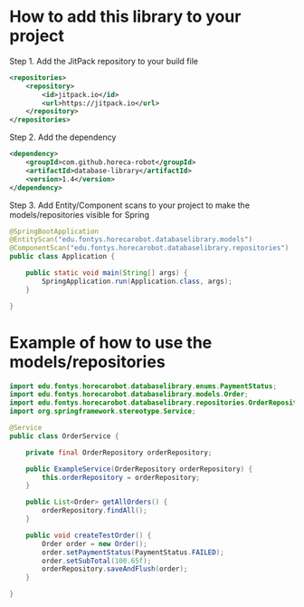 # How to add this library to your project
Step 1. Add the JitPack repository to your build file
```xml
<repositories>
    <repository>
        <id>jitpack.io</id>
        <url>https://jitpack.io</url>
    </repository>
</repositories>
```
Step 2. Add the dependency
```xml
<dependency>
    <groupId>com.github.horeca-robot</groupId>
    <artifactId>database-library</artifactId>
    <version>1.4</version>
</dependency>
```
Step 3. Add Entity/Component scans to your project to make the models/repositories visible for Spring
```java
@SpringBootApplication
@EntityScan("edu.fontys.horecarobot.databaselibrary.models")
@ComponentScan("edu.fontys.horecarobot.databaselibrary.repositories")
public class Application {

	public static void main(String[] args) {
		SpringApplication.run(Application.class, args);
	}

}
```

# Example of how to use the models/repositories

```java
import edu.fontys.horecarobot.databaselibrary.enums.PaymentStatus;
import edu.fontys.horecarobot.databaselibrary.models.Order;
import edu.fontys.horecarobot.databaselibrary.repositories.OrderRepository;
import org.springframework.stereotype.Service;

@Service
public class OrderService {

    private final OrderRepository orderRepository;

    public ExampleService(OrderRepository orderRepository) {
        this.orderRepository = orderRepository;
    }

    public List<Order> getAllOrders() {
        orderRepository.findAll();
    }

    public void createTestOrder() {
        Order order = new Order();
        order.setPaymentStatus(PaymentStatus.FAILED);
        order.setSubTotal(100.65f);
        orderRepository.saveAndFlush(order);
    }

}
```
